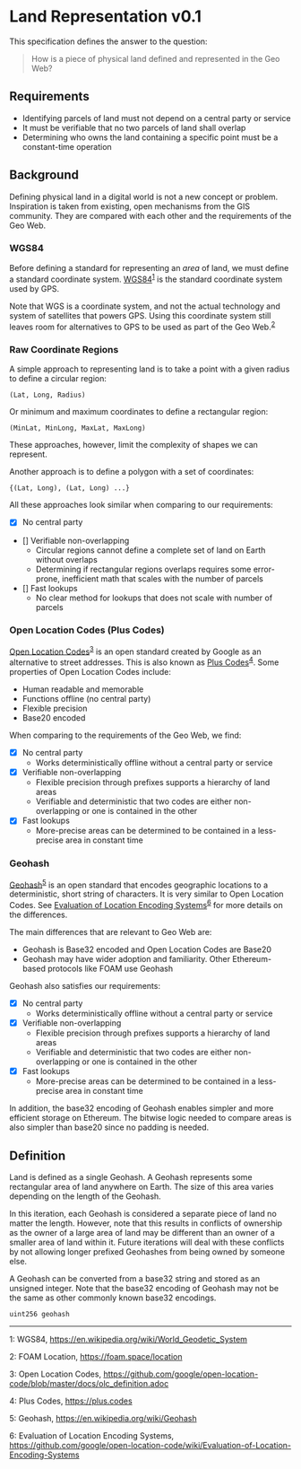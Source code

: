 # Land Representation v0.1

This specification defines the answer to the question:

> How is a piece of physical land defined and represented in the Geo Web?

## Requirements

- Identifying parcels of land must not depend on a central party or service
- It must be verifiable that no two parcels of land shall overlap
- Determining who owns the land containing a specific point must be a constant-time operation

## Background

Defining physical land in a digital world is not a new concept or problem. Inspiration is taken from existing, open mechanisms from the GIS community. They are compared with each other and the requirements of the Geo Web.

### WGS84

Before defining a standard for representing an _area_ of land, we must define a standard coordinate system. [WGS84](https://en.wikipedia.org/wiki/World_Geodetic_System)<sup>[1](#f1)</sup> is the standard coordinate system used by GPS.

Note that WGS is a coordinate system, and not the actual technology and system of satellites that powers GPS. Using this coordinate system still leaves room for alternatives to GPS to be used as part of the Geo Web.<sup>[2](#f2)</sup>

### Raw Coordinate Regions

A simple approach to representing land is to take a point with a given radius to define a circular region:

```
(Lat, Long, Radius)
```

Or minimum and maximum coordinates to define a rectangular region:

```
(MinLat, MinLong, MaxLat, MaxLong)
```

These approaches, however, limit the complexity of shapes we can represent.

Another approach is to define a polygon with a set of coordinates:

```
{(Lat, Long), (Lat, Long) ...}
```

All these approaches look similar when comparing to our requirements:

- [x] No central party
- [] Verifiable non-overlapping
  - Circular regions cannot define a complete set of land on Earth without overlaps
  - Determining if rectangular regions overlaps requires some error-prone, inefficient math that scales with the number of parcels
- [] Fast lookups
  - No clear method for lookups that does not scale with number of parcels

### Open Location Codes (Plus Codes)

[Open Location Codes](https://github.com/google/open-location-code/blob/master/docs/olc_definition.adoc)<sup>[3](#f3)</sup> is an open standard created by Google as an alternative to street addresses. This is also known as [Plus Codes](https://plus.codes)<sup>[4](#f4)</sup>. Some properties of Open Location Codes include:

- Human readable and memorable
- Functions offline (no central party)
- Flexible precision
- Base20 encoded

When comparing to the requirements of the Geo Web, we find:

- [x] No central party
  - Works deterministically offline without a central party or service
- [x] Verifiable non-overlapping
  - Flexible precision through prefixes supports a hierarchy of land areas
  - Verifiable and deterministic that two codes are either non-overlapping or one is contained in the other
- [x] Fast lookups
  - More-precise areas can be determined to be contained in a less-precise area in constant time

### Geohash

[Geohash](https://en.wikipedia.org/wiki/Geohash)<sup>[5](#f5)</sup> is an open standard that encodes geographic locations to a deterministic, short string of characters. It is very similar to Open Location Codes. See [Evaluation of Location Encoding Systems](https://github.com/google/open-location-code/wiki/Evaluation-of-Location-Encoding-Systems)<sup>[6](#f6)</sup> for more details on the differences.

The main differences that are relevant to Geo Web are:

- Geohash is Base32 encoded and Open Location Codes are Base20
- Geohash may have wider adoption and familiarity. Other Ethereum-based protocols like FOAM use Geohash

Geohash also satisfies our requirements:

- [x] No central party
  - Works deterministically offline without a central party or service
- [x] Verifiable non-overlapping
  - Flexible precision through prefixes supports a hierarchy of land areas
  - Verifiable and deterministic that two codes are either non-overlapping or one is contained in the other
- [x] Fast lookups
  - More-precise areas can be determined to be contained in a less-precise area in constant time

In addition, the base32 encoding of Geohash enables simpler and more efficient storage on Ethereum. The bitwise logic needed to compare areas is also simpler than base20 since no padding is needed.

## Definition

Land is defined as a single Geohash. A Geohash represents some rectangular area of land anywhere on Earth. The size of this area varies depending on the length of the Geohash.

In this iteration, each Geohash is considered a separate piece of land no matter the length. However, note that this results in conflicts of ownership as the owner of a large area of land may be different than an owner of a smaller area of land within it. Future iterations will deal with these conflicts by not allowing longer prefixed Geohashes from being owned by someone else.

A Geohash can be converted from a base32 string and stored as an unsigned integer. Note that the base32 encoding of Geohash may not be the same as other commonly known base32 encodings.

```
uint256 geohash
```

---

<a name="f1">1</a>: WGS84, https://en.wikipedia.org/wiki/World_Geodetic_System

<a name="f2">2</a>: FOAM Location, https://foam.space/location

<a name="f3">3</a>: Open Location Codes, https://github.com/google/open-location-code/blob/master/docs/olc_definition.adoc

<a name="f4">4</a>: Plus Codes, https://plus.codes

<a name="f5">5</a>: Geohash, https://en.wikipedia.org/wiki/Geohash

<a name="f6">6</a>: Evaluation of Location Encoding Systems, https://github.com/google/open-location-code/wiki/Evaluation-of-Location-Encoding-Systems
